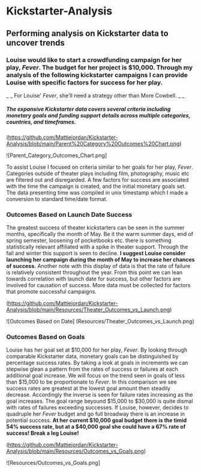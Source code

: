 # Kickstarter-Analysis
## Performing analysis on Kickstarter data to uncover trends
### Louise would like to start a crowdfunding campaign for her play, *Fever*. The budget for her project is $10,000. Through my analysis of the following kickstarter campaigns I can provide Louise with specific factors for success for her play. 
_ _ For Louise' *Fever*, she'll need a strategy other than More Cowbell. _ _
##### The expansive Kickstarter data covers several criteria including monetary goals and funding support details across multiple categories, countries, and timeframes. 
(https://github.com/Mattiejordan/Kickstarter-Analysis/blob/main/Parent%20Category%20Outcomes%20Chart.png)

![Parent_Category_Outcomes_Chart.png]


To assist Louise I focused on criteria similar to her goals for her play, *Fever*. Categories outside of theater plays including film, photography, music etc are filtered out and disregarded. A few factors for success are associated with the time the campaign is created, and the initial monetary goals set. The data presenting time was compiled in unix timestamp which I made a conversion to standard time/date format.

### Outcomes Based on Launch Date Success

The greatest success of theater kickstarters can be seen in the summer months, specifically the month of May. Be it the warm summer days, end of spring semester, loosening of pocketbooks etc. there is something statistically relevant affiliated with a spike in theater support. Through the fall and winter this support is seen to decline. **I suggest Louise consider launching her campaign during the month of May to increase her chances of success.** Another note with this display of data is that the rate of failure is relatively consistent throughout the year. From this point we can lean towards correlation with launch date for success, but other factors are involved for causation of success. More data must be collected for factors that promote successful campaigns. 

(https://github.com/Mattiejordan/Kickstarter-Analysis/blob/main/Resources/Theater_Outcomes_vs_Launch.png)

![Outcomes Based on Date] (Resources/Theater_Outcomes_vs_Launch.png)

### Outcomes Based on Goals

Louise has her goal set at $10,000 for her play, *Fever*. By looking through comparable Kickstarter data, monetary goals can be distinguished by percentage success rates. By taking a look at goals in increments we can stepwise glean a pattern from the rates of success or failures at each additional goal increase. We will focus on the trend seen in goals of less than $15,000 to be proportionate to *Fever*. In this comparison we see success rates are greatest at the lowest goal amount then steadily decrease. Accordingly the inverse is seen for failure rates increasing as the goal increases. The goal range beyound $15,000 to $30,000 is quite dismal with rates of failures exceeding successes. If Louise, however, decides to quadruple her *Fever* budget and go full broadway there is an increase in potential success. **At her current $10,000 goal budget there is the timid 54% success rate, but at a $40,000 goal she could have a 67% rate of success! Break a leg Louise!**


(https://github.com/Mattiejordan/Kickstarter-Analysis/blob/main/Resources/Outcomes_vs_Goals.png)

![Resources/Outcomes_vs_Goals.png]



